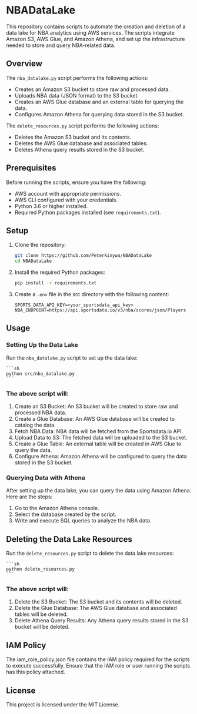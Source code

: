 # NBADataLake

This repository contains scripts to automate the creation and deletion of a data lake for NBA analytics using AWS services. The scripts integrate Amazon S3, AWS Glue, and Amazon Athena, and set up the infrastructure needed to store and query NBA-related data.

## Overview

The `nba_datalake.py` script performs the following actions:
- Creates an Amazon S3 bucket to store raw and processed data.
- Uploads NBA data (JSON format) to the S3 bucket.
- Creates an AWS Glue database and an external table for querying the data.
- Configures Amazon Athena for querying data stored in the S3 bucket.

The `delete_resources.py` script performs the following actions:
- Deletes the Amazon S3 bucket and its contents.
- Deletes the AWS Glue database and associated tables.
- Deletes Athena query results stored in the S3 bucket.

## Prerequisites

Before running the scripts, ensure you have the following:
- AWS account with appropriate permissions.
- AWS CLI configured with your credentials.
- Python 3.6 or higher installed.
- Required Python packages installed (see `requirements.txt`).

## Setup

1. Clone the repository:
    ```sh
    git clone https://github.com/Peterkinywa/NBADataLake
    cd NBADataLake
    ```

2. Install the required Python packages:
    ```sh
    pip install -r requirements.txt
    ```

3. Create a `.env` file in the src directory with the following content: 
    ```
    SPORTS_DATA_API_KEY=<your_sportsdata_api_key>
    NBA_ENDPOINT=https://api.sportsdata.io/v3/nba/scores/json/Players
    ```

## Usage

### Setting Up the Data Lake

Run the `nba_datalake.py` script to set up the data lake:

    ```sh
    python src/nba_datalake.py
    ```
    
### The above script will:

1. Create an S3 Bucket: An S3 bucket will be created to store raw and processed NBA data.
2. Create a Glue Database: An AWS Glue database will be created to catalog the data.
3. Fetch NBA Data: NBA data will be fetched from the Sportsdata.io API.
4. Upload Data to S3: The fetched data will be uploaded to the S3 bucket.
5. Create a Glue Table: An external table will be created in AWS Glue to query the data.
6. Configure Athena: Amazon Athena will be configured to query the data stored in the S3 bucket.

### Querying Data with Athena

After setting up the data lake, you can query the data using Amazon Athena. Here are the steps:

1. Go to the Amazon Athena console.
2. Select the database created by the script.
3. Write and execute SQL queries to analyze the NBA data.

## Deleting the Data Lake Resources

Run the `delete_resources.py` script to delete the data lake resources:

    ```sh
    python delete_resources.py
    ```

### The above script will:

1. Delete the S3 Bucket: The S3 bucket and its contents will be deleted.
2. Delete the Glue Database: The AWS Glue database and associated tables will be deleted.
3. Delete Athena Query Results: Any Athena query results stored in the S3 bucket will be deleted.

## IAM Policy

The iam_role_policy.json file contains the IAM policy required for the scripts to execute successfully. Ensure that the IAM role or user running the scripts has this policy attached.

## License

This project is licensed under the MIT License.
